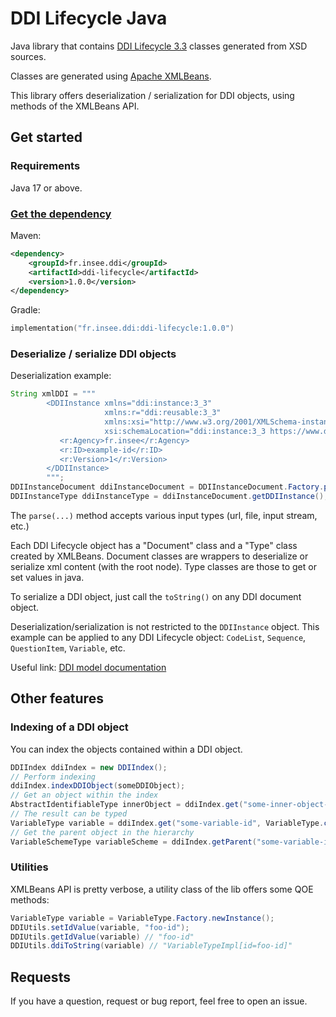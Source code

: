 # DDI Lifecycle Java

Java library that contains [DDI Lifecycle 3.3](https://ddialliance.org/Specification/DDI-Lifecycle/3.3/) 
classes generated from XSD sources.

Classes are generated using [Apache XMLBeans](https://xmlbeans.apache.org/documentation/index.html).

This library offers deserialization / serialization for DDI objects, using methods of the XMLBeans API.

## Get started

### Requirements

Java 17 or above.

### [Get the dependency](https://mvnrepository.com/artifact/fr.insee.ddi/ddi-lifecycle)

Maven:

```xml
<dependency>
    <groupId>fr.insee.ddi</groupId>
    <artifactId>ddi-lifecycle</artifactId>
    <version>1.0.0</version>
</dependency>
```

Gradle:

```kotlin
implementation("fr.insee.ddi:ddi-lifecycle:1.0.0")
```

### Deserialize / serialize DDI objects

Deserialization example:

```java
String xmlDDI = """
        <DDIInstance xmlns="ddi:instance:3_3"
                     xmlns:r="ddi:reusable:3_3"
                     xmlns:xsi="http://www.w3.org/2001/XMLSchema-instance"
                     xsi:schemaLocation="ddi:instance:3_3 https://www.ddialliance.org/Specification/DDI-Lifecycle/3.3/XMLSchema/instance.xsd">
           <r:Agency>fr.insee</r:Agency>
           <r:ID>example-id</r:ID>
           <r:Version>1</r:Version>
        </DDIInstance>
        """;
DDIInstanceDocument ddiInstanceDocument = DDIInstanceDocument.Factory.parse(xmlDDI);
DDIInstanceType ddiInstanceType = ddiInstanceDocument.getDDIInstance();
```

The `parse(...)` method accepts various input types (url, file, input stream, etc.)

Each DDI Lifecycle object has a "Document" class and a "Type" class created by XMLBeans. 
Document classes are wrappers to deserialize or serialize xml content (with the root node). 
Type classes are those to get or set values in java.

To serialize a DDI object, just call the `toString()` on any DDI document object.

Deserialization/serialization is not restricted to the `DDIInstance` object. 
This example can be applied to any DDI Lifecycle object: `CodeList`, `Sequence`, `QuestionItem`, `Variable`, etc.

Useful link: [DDI model documentation](https://ddialliance.github.io/ddimodel-web/DDI-L-3.3/)

## Other features

### Indexing of a DDI object

You can index the objects contained within a DDI object.

```java
DDIIndex ddiIndex = new DDIIndex();
// Perform indexing
ddiIndex.indexDDIObject(someDDIObject);
// Get an object within the index
AbstractIdentifiableType innerObject = ddiIndex.get("some-inner-object-id");
// The result can be typed
VariableType variable = ddiIndex.get("some-variable-id", VariableType.class);
// Get the parent object in the hierarchy
VariableSchemeType variableScheme = ddiIndex.getParent("some-variable-id", VariableScheme.class);
```

### Utilities

XMLBeans API is pretty verbose, a utility class of the lib offers some QOE methods:

```java
VariableType variable = VariableType.Factory.newInstance();
DDIUtils.setIdValue(variable, "foo-id");
DDIUtils.getIdValue(variable) // "foo-id"
DDIUtils.ddiToString(variable) // "VariableTypeImpl[id=foo-id]"
```

## Requests

If you have a question, request or bug report, feel free to open an issue.

